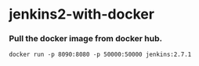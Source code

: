 # jenkins2-with-docker

### Pull the docker image from docker hub.
```
docker run -p 8090:8080 -p 50000:50000 jenkins:2.7.1
```
